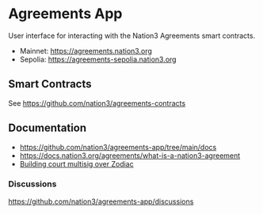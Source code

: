 # Agreements App

User interface for interacting with the Nation3 Agreements smart contracts.

- Mainnet: https://agreements.nation3.org
- Sepolia: https://agreements-sepolia.nation3.org

## Smart Contracts

See https://github.com/nation3/agreements-contracts

## Documentation

- https://github.com/nation3/agreements-app/tree/main/docs
- https://docs.nation3.org/agreements/what-is-a-nation3-agreement
- [Building court multisig over Zodiac](https://github.com/nation3/agreements-app/wiki/Building-court-multisig-over-Zodiac-%5BWIP%5D)

### Discussions

https://github.com/nation3/agreements-app/discussions
